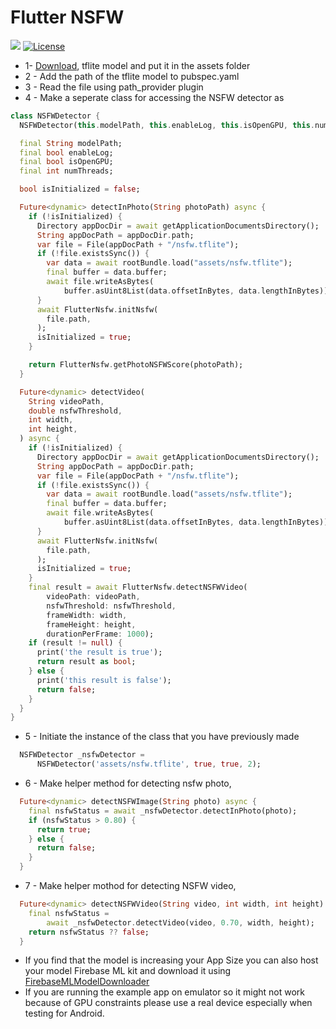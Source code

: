 
# Flutter NSFW

 [![](https://img.shields.io/badge/Base-TensorFlow-brightgreen.svg)](https://github.com/ahsanalidev/flutter_nsfw) 
[![License](https://img.shields.io/badge/License-BSD%203--Clause-orange.svg)](https://opensource.org/licenses/BSD-3-Clause)

  

- 1- [Download](https://github.com/devzwy/open_nsfw_android/blob/dev/app/src/main/assets/nsfw.tflite), tflite model and put it in the assets folder
- 2 - Add the path of the tflite model to pubspec.yaml
- 3 - Read the file using path_provider plugin
- 4 - Make a seperate class for accessing the NSFW detector as
``` dart
class NSFWDetector {
  NSFWDetector(this.modelPath, this.enableLog, this.isOpenGPU, this.numThreads);

  final String modelPath;
  final bool enableLog;
  final bool isOpenGPU;
  final int numThreads;

  bool isInitialized = false;

  Future<dynamic> detectInPhoto(String photoPath) async {
    if (!isInitialized) {
      Directory appDocDir = await getApplicationDocumentsDirectory();
      String appDocPath = appDocDir.path;
      var file = File(appDocPath + "/nsfw.tflite");
      if (!file.existsSync()) {
        var data = await rootBundle.load("assets/nsfw.tflite");
        final buffer = data.buffer;
        await file.writeAsBytes(
            buffer.asUint8List(data.offsetInBytes, data.lengthInBytes));
      }
      await FlutterNsfw.initNsfw(
        file.path,
      );
      isInitialized = true;
    }

    return FlutterNsfw.getPhotoNSFWScore(photoPath);
  }

  Future<dynamic> detectVideo(
    String videoPath,
    double nsfwThreshold,
    int width,
    int height,
  ) async {
    if (!isInitialized) {
      Directory appDocDir = await getApplicationDocumentsDirectory();
      String appDocPath = appDocDir.path;
      var file = File(appDocPath + "/nsfw.tflite");
      if (!file.existsSync()) {
        var data = await rootBundle.load("assets/nsfw.tflite");
        final buffer = data.buffer;
        await file.writeAsBytes(
            buffer.asUint8List(data.offsetInBytes, data.lengthInBytes));
      }
      await FlutterNsfw.initNsfw(
        file.path,
      );
      isInitialized = true;
    }
    final result = await FlutterNsfw.detectNSFWVideo(
        videoPath: videoPath,
        nsfwThreshold: nsfwThreshold,
        frameWidth: width,
        frameHeight: height,
        durationPerFrame: 1000);
    if (result != null) {
      print('the result is true');
      return result as bool;
    } else {
      print('this result is false');
      return false;
    }
  }
}
```

- 5 - Initiate the instance of the class that you have previously made 
``` dart
  NSFWDetector _nsfwDetector =
      NSFWDetector('assets/nsfw.tflite', true, true, 2);
```

- 6 - Make helper method for detecting nsfw photo, 
``` dart
  Future<dynamic> detectNSFWImage(String photo) async {
    final nsfwStatus = await _nsfwDetector.detectInPhoto(photo);
    if (nsfwStatus > 0.80) {
      return true;
    } else {
      return false;
    }
  }

```
- 7 - Make helper mothod for detecting NSFW video,
``` dart
  Future<dynamic> detectNSFWVideo(String video, int width, int height) async {
    final nsfwStatus =
        await _nsfwDetector.detectVideo(video, 0.70, width, height);
    return nsfwStatus ?? false;
  }
```


- If you find that the model is increasing your App Size you can also host your model Firebase ML kit and download it using [FirebaseMLModelDownloader](https://pub.dev/packages/firebase_ml_model_downloader)
- If you are running the example app on emulator so it might not work because of GPU constraints please use a real device especially when testing for Android.
  


